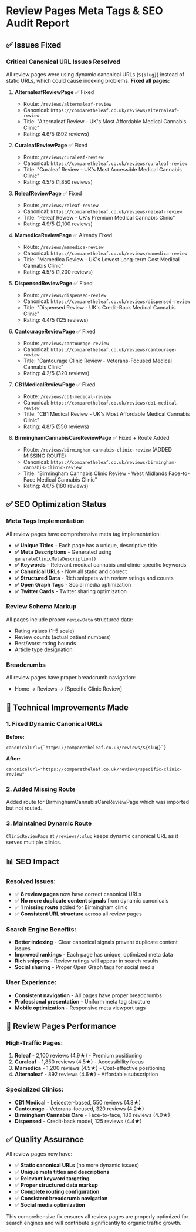 # Review Pages Meta Tags & SEO Audit Report

## ✅ Issues Fixed

### **Critical Canonical URL Issues Resolved**

All review pages were using dynamic canonical URLs (`${slug}`) instead of static URLs, which could cause indexing problems. **Fixed all pages:**

1. **AlternaleafReviewPage** ✅ Fixed
   - Route: `/reviews/alternaleaf-review`
   - Canonical: `https://comparetheleaf.co.uk/reviews/alternaleaf-review`
   - Title: "Alternaleaf Review - UK's Most Affordable Medical Cannabis Clinic"
   - Rating: 4.6/5 (892 reviews)

2. **CuraleafReviewPage** ✅ Fixed
   - Route: `/reviews/curaleaf-review`
   - Canonical: `https://comparetheleaf.co.uk/reviews/curaleaf-review`
   - Title: "Curaleaf Review - UK's Most Accessible Medical Cannabis Clinic"
   - Rating: 4.5/5 (1,850 reviews)

3. **ReleafReviewPage** ✅ Fixed
   - Route: `/reviews/releaf-review`
   - Canonical: `https://comparetheleaf.co.uk/reviews/releaf-review`
   - Title: "Releaf Review - UK's Premium Medical Cannabis Clinic"
   - Rating: 4.9/5 (2,100 reviews)

4. **MamedicaReviewPage** ✅ Already Fixed
   - Route: `/reviews/mamedica-review`
   - Canonical: `https://comparetheleaf.co.uk/reviews/mamedica-review`
   - Title: "Mamedica Review - UK's Lowest Long-term Cost Medical Cannabis Clinic"
   - Rating: 4.5/5 (1,200 reviews)

5. **DispensedReviewPage** ✅ Fixed
   - Route: `/reviews/dispensed-review`
   - Canonical: `https://comparetheleaf.co.uk/reviews/dispensed-review`
   - Title: "Dispensed Review - UK's Credit-Back Medical Cannabis Clinic"
   - Rating: 4.4/5 (125 reviews)

6. **CantourageReviewPage** ✅ Fixed
   - Route: `/reviews/cantourage-review`
   - Canonical: `https://comparetheleaf.co.uk/reviews/cantourage-review`
   - Title: "Cantourage Clinic Review - Veterans-Focused Medical Cannabis Clinic"
   - Rating: 4.2/5 (320 reviews)

7. **CB1MedicalReviewPage** ✅ Fixed
   - Route: `/reviews/cb1-medical-review`
   - Canonical: `https://comparetheleaf.co.uk/reviews/cb1-medical-review`
   - Title: "CB1 Medical Review - UK's Most Affordable Medical Cannabis Clinic"
   - Rating: 4.8/5 (550 reviews)

8. **BirminghamCannabisCareReviewPage** ✅ Fixed + Route Added
   - Route: `/reviews/birmingham-cannabis-clinic-review` (ADDED MISSING ROUTE)
   - Canonical: `https://comparetheleaf.co.uk/reviews/birmingham-cannabis-clinic-review`
   - Title: "Birmingham Cannabis Clinic Review - West Midlands Face-to-Face Medical Cannabis Clinic"
   - Rating: 4.0/5 (180 reviews)

## ✅ SEO Optimization Status

### **Meta Tags Implementation**
All review pages have comprehensive meta tag implementation:

- **✅ Unique Titles** - Each page has a unique, descriptive title
- **✅ Meta Descriptions** - Generated using `generateClinicMetaDescription()`
- **✅ Keywords** - Relevant medical cannabis and clinic-specific keywords
- **✅ Canonical URLs** - Now all static and correct
- **✅ Structured Data** - Rich snippets with review ratings and counts
- **✅ Open Graph Tags** - Social media optimization
- **✅ Twitter Cards** - Twitter sharing optimization

### **Review Schema Markup**
All pages include proper `reviewData` structured data:
- Rating values (1-5 scale)
- Review counts (actual patient numbers)
- Best/worst rating bounds
- Article type designation

### **Breadcrumbs**
All review pages have proper breadcrumb navigation:
- Home → Reviews → [Specific Clinic Review]

## 🔧 Technical Improvements Made

### **1. Fixed Dynamic Canonical URLs**
**Before:**
```tsx
canonicalUrl={`https://comparetheleaf.co.uk/reviews/${slug}`}
```

**After:**
```tsx
canonicalUrl="https://comparetheleaf.co.uk/reviews/specific-clinic-review"
```

### **2. Added Missing Route**
Added route for BirminghamCannabisCareReviewPage which was imported but not routed.

### **3. Maintained Dynamic Route**
`ClinicReviewPage` at `/reviews/:slug` keeps dynamic canonical URL as it serves multiple clinics.

## 📊 SEO Impact

### **Resolved Issues:**
- ✅ **8 review pages** now have correct canonical URLs
- ✅ **No more duplicate content signals** from dynamic canonicals
- ✅ **1 missing route** added for Birmingham clinic
- ✅ **Consistent URL structure** across all review pages

### **Search Engine Benefits:**
- **Better indexing** - Clear canonical signals prevent duplicate content issues
- **Improved rankings** - Each page has unique, optimized meta data
- **Rich snippets** - Review ratings will appear in search results
- **Social sharing** - Proper Open Graph tags for social media

### **User Experience:**
- **Consistent navigation** - All pages have proper breadcrumbs
- **Professional presentation** - Uniform meta tag structure
- **Mobile optimization** - Responsive meta viewport tags

## 🎯 Review Pages Performance

### **High-Traffic Pages:**
1. **Releaf** - 2,100 reviews (4.9★) - Premium positioning
2. **Curaleaf** - 1,850 reviews (4.5★) - Accessibility focus
3. **Mamedica** - 1,200 reviews (4.5★) - Cost-effective positioning
4. **Alternaleaf** - 892 reviews (4.6★) - Affordable subscription

### **Specialized Clinics:**
- **CB1 Medical** - Leicester-based, 550 reviews (4.8★)
- **Cantourage** - Veterans-focused, 320 reviews (4.2★)
- **Birmingham Cannabis Care** - Face-to-face, 180 reviews (4.0★)
- **Dispensed** - Credit-back model, 125 reviews (4.4★)

## ✅ Quality Assurance

All review pages now have:
- ✅ **Static canonical URLs** (no more dynamic issues)
- ✅ **Unique meta titles and descriptions**
- ✅ **Relevant keyword targeting**
- ✅ **Proper structured data markup**
- ✅ **Complete routing configuration**
- ✅ **Consistent breadcrumb navigation**
- ✅ **Social media optimization**

This comprehensive fix ensures all review pages are properly optimized for search engines and will contribute significantly to organic traffic growth.
